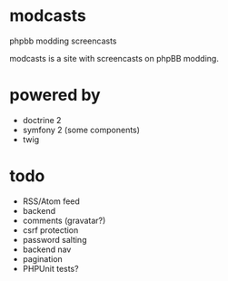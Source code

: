# modcasts

phpbb modding screencasts

modcasts is a site with screencasts on phpBB modding.

# powered by

* doctrine 2
* symfony 2 (some components)
* twig

# todo

* RSS/Atom feed
* backend
* comments (gravatar?)
* csrf protection
* password salting
* backend nav
* pagination
* PHPUnit tests?
